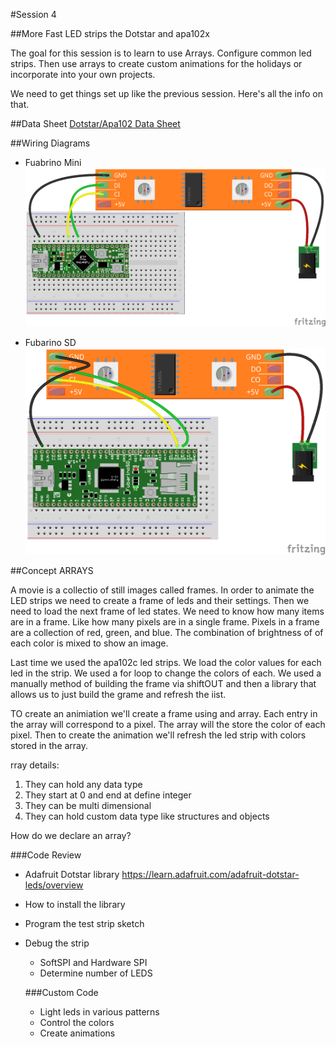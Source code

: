 #Session 4

##More Fast LED strips the Dotstar and apa102x

The goal for this session is to learn to use Arrays. Configure common led strips. Then use arrays to create custom animations for the holidays or incorporate into your own projects.

We need to get things set up like the previous session. Here's all the info on that.

##Data Sheet
[Dotstar/Apa102 Data Sheet](/week4/APA102.pdf)

##Wiring Diagrams

* Fuabrino Mini
![GitHub Logo](/week4/FubarinoMiniDotStarWiring_bb.png)

* Fubarino SD
![GitHub Logo](/week4/FubarinoSDDotStarWiring_bb.png)

##Concept ARRAYS

A movie is a collectio of still images called frames. In order to animate the
LED strips we need to create a frame of leds and their settings. Then we need to load the next frame of led states. We need to know how many items are in a frame. Like how many pixels are in a single frame. Pixels in a frame are a collection of red, green, and blue. The combination of brightness of of each color is mixed to show an image. 

Last time we used the apa102c led strips. We load the color values for each led in the strip. We used a for loop to change the colors of each. We used a manually method of building the frame via shiftOUT and then a library that allows us to just build the grame and refresh the iist.

TO create an animiation we'll create a frame using and array. Each entry in the array will correspond to a pixel. The array will the store the color of each pixel. Then to create the animation we'll refresh the led strip with colors stored in the array.

rray details:

1. They can hold any data type
2. They start at 0 and end at define integer
3. They can be multi dimensional
4. They can hold custom data type like structures and objects

How do we declare an array?



###Code Review
* Adafruit Dotstar library https://learn.adafruit.com/adafruit-dotstar-leds/overview
* How to install the library
* Program the test strip sketch
* Debug the strip
  * SoftSPI and Hardware SPI
  * Determine number of LEDS
  
  ###Custom Code
  * Light leds in various patterns
  * Control the colors
  * Create animations
  
  
